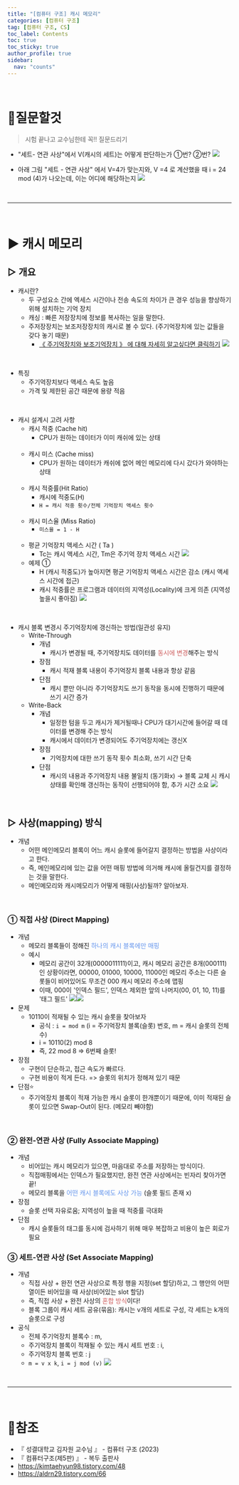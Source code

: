 ```yaml
---
title: "[컴퓨터 구조] 캐시 메모리"
categories: [컴퓨터 구조]
tag: [컴퓨터 구조, CS]
toc_label: Contents
toc: true
toc_sticky: true
author_profile: true
sidebar:
  nav: "counts"
---
```


<br>

# 🥲질문할것

> 시험 끝나고 교수님한테 꼭!! 질문드리기

- "세트- 연관 사상"에서 V(캐시의 세트)는 어떻게 판단하는가 ①번? ②번?
  ![](https://velog.velcdn.com/images/sieunpark/post/920bd5e6-b029-473c-a120-e8cc2d725805/image.jpg)

- 아래 그림 "세트 - 연관 사상" 에서 V=4가 맞는지와,
  V =4 로 계산했을 때 i = 24 mod (4)가 나오는데, 이는 어디에 해당하는지
  ![](https://velog.velcdn.com/images/sieunpark/post/5d523d4d-fb16-4eef-b054-155792185135/image.jpg)

<br>

---

<br>

# ▶ 캐시 메모리

## ▷ 개요

- 캐시란?
  - 두 구성요소 간에 엑세스 시간이나 전송 속도의 차이가 큰 경우 성능을 향상하기 위해 설치하는 기억 장치
  - 캐싱 : 빠른 저장장치에 정보를 복사하는 일을 말한다.
  - 주저장장치는 보조저장장치의 캐시로 볼 수 있다. (주기억장치에 있는 값들을 갖다 놓기 때문)
    - [《 주기억장치와 보조기억장치 》 에 대해 자세히 알고싶다면 클릭하기](https://velog.io/@sieunpark/OS-%EC%A0%80%EC%9E%A5%EC%9E%A5%EC%B9%98)
      ![](https://velog.velcdn.com/images/sieunpark/post/d8856f53-a30b-416e-b2dd-3b001cbb6569/image.png)

 <br>

- 특징
  - 주기억장치보다 액세스 속도 높음
  - 가격 및 제한된 공간 때문에 용량 적음

 <br>
 
- 캐시 설계시 고려 사항
  - 캐시 적중 (Cache hit)
    - CPU가 원하는 데이터가 이미 캐쉬에 있는 상태
    <br>
  - 캐시 미스 (Cache miss)
    - CPU가 원하는 데이터가 캐쉬에 없어 메인 메모리에 다시 갔다가 와야하는 상태
    <br>
  - 캐시 적중률(Hit Ratio)
    - 캐시에 적중도(H)
    - `H = 캐시 적중 횟수/전체 기억장치 액세스 횟수`
	<br>
  - 캐시 미스율 (Miss Ratio)
    - `미스율 = 1 - H`
    <br>
  - 평균 기억장치 액세스 시간 ( Ta )
    - Tc는 캐시 액세스 시간, Tm은 주기억 장치 액세스 시간
  ![](https://velog.velcdn.com/images/sieunpark/post/e7e6ec71-7ecd-419a-a084-efa15cf36233/image.png)
  - 예제 ①
    - H (캐시 적중도)가 높아지면 평균 기억장치 액세스 시간은 감소 (캐시 액세스 시간에 접근)
    - 캐시 적중률은 프로그램과 데이터의 지역성(Locality)에 크게 의존 (지역성 높을시 좋아짐)
    ![](https://velog.velcdn.com/images/sieunpark/post/e6819a02-a003-4ffd-9264-df917ff0ef55/image.png)

<br>

- 캐시 블록 변경시 주기억장치에 갱신하는 방법(일관성 유지)
  - Write-Through
    - 개념
      - 캐시가 변경될 때, 주기억장치도 데이터를 <span style="color:indianred">동시에 변경</span>해주는 방식
    - 장점
      - 캐시 적재 블록 내용이 주기억장치 블록 내용과 항상 같음
    - 단점
      - 캐시 뿐만 아니라 주기억장치도 쓰기 동작을 동시에 진행하기 때문에 쓰기 시간 증가
        <br>
  - Write-Back
    - 개념
      - 일정한 텀을 두고 캐시가 제거될때나 CPU가 대기시간에 들어갈 때 데이터를 변경해 주는 방식
      - 캐시에서 데이터가 변경되어도 주기억장치에는 갱신X
    - 장점
      - 기억장치에 대한 쓰기 동작 횟수 최소화, 쓰기 시간 단축
    - 단점
      - 캐시의 내용과 주기억장치 내용 불일치 (동기화x)
        → 블록 교체 시 캐시 상태를 확인해 갱신하는 동작이 선행되어야 함, 추가 시간 소요
        ![](https://velog.velcdn.com/images/sieunpark/post/b872c217-8969-4c38-bce4-79f03f649589/image.png)

<br>

## ▷ 사상(mapping) 방식

- 개념
  - 어떤 메인메모리 블록이 어느 캐시 슬롯에 들어갈지 결정하는 방법을 사상이라고 한다.
  - 즉, 메인메모리에 있는 값을 어떤 매핑 방법에 의거해 캐시에 올릴건지를 결정하는 것을 말한다.
  - 메인메모리와 캐시메모리가 어떻게 매핑(사상)될까? 알아보자.

<br>

### ① 직접 사상 (Direct Mapping)

- 개념
  - 메모리 블록들이 정해진 <span style="color:CornflowerBlue">하나의 캐시 블록에만 매핑</span>
    <br>
  - 예시
    - 메모리 공간이 32개(0000011111)이고, 캐시 메모리 공간은 8개(000111)인 상황이라면,
      00000, 01000, 10000, 11000인 메모리 주소는 다른 슬롯들이 비어있어도 무조건 000 캐시 메모리 주소에 맵핑
    - 이때, 000이 '인덱스 필드', 인덱스 제외한 앞의 나머지(00, 01, 10, 11)를 '태그 필드'
      ![](https://velog.velcdn.com/images/sieunpark/post/9a997002-2285-41c4-9202-52c1e400c627/image.png)![](https://velog.velcdn.com/images/sieunpark/post/673089e2-1510-4580-b50c-96832e6e87a2/image.png)
      <br>
- 문제
  - 10110이 적재될 수 있는 캐시 슬롯을 찾아보자
    - 공식 : `i = mod m` (i = 주기억장치 블록(슬롯) 번호, m = 캐시 슬롯의 전체 수)
    - i = 10110(2) mod 8
    - 즉, 22 mod 8 => 6번째 슬롯!
      <br>
- 장점
  - 구현이 단순하고, 접근 속도가 빠르다.
  - 구현 비용이 적게 든다.
    => 슬롯의 위치가 정해져 있기 때문
    <br>
- 단점⭐
  - 주기억장치 블록이 적재 가능한 캐시 슬롯이 한개뿐이기 때문에, 이미 적재된 슬롯이 있으면 Swap-Out이 된다. (메모리 빼야함)

<br>

### ② 완전-연관 사상 (Fully Associate Mapping)

- 개념
  - 비어있는 캐시 메모리가 있으면, 마음대로 주소를 저장하는 방식이다.
  - 직접매핑에서는 인덱스가 필요했지만, 완전 연관 사상에서는 빈자리 찾아가면 끝!
  - 메모리 블록을 <span style="color:CornflowerBlue">어떤 캐시 블록에도 사상 가능</span> (슬롯 필드 존재 x)
    <br>
- 장점
  - 슬롯 선택 자유로움; 지역성이 높을 때 적중률 극대화
    <br>
- 단점
  - 캐시 슬롯들의 태그를 동시에 검사하기 위해 매우 복잡하고 비용이 높은 회로가 필요
    <br>

### ③ 세트-연관 사상 (Set Associate Mapping)

- 개념
  - 직접 사상 + 완전 연관 사상으로 특정 행을 지정(set 할당)하고, 그 행안의 어떤 열이든 비어있을 때 사상(비어있는 slot 할당)
  - 즉, 직접 사상 + 완전 사상의 <span style="color:indianred">혼합 방식</span>이다!
  - 블록 그룹이 캐시 세트 공유(묶음): 캐시는 v개의 세트로 구성, 각 세트는 k개의 슬롯으로 구성
- 공식
  - 전체 주기억장치 블록수 : m,
  - 주기억장치 블록이 적재될 수 있는 캐시 세트 번호 : i,
  - 주기억장치 블록 번호 : j
  - `m = v x k`, `i = j mod (v)`
    ![](https://velog.velcdn.com/images/sieunpark/post/264a879b-77d0-4651-b12b-5668c3be6688/image.jpg)

<br>

---

<br>

# 📎참조

- 『 성결대학교 김자원 교수님 』 - 컴퓨터 구조 (2023)
- 『 컴퓨터구조(제5판) 』 - 복두 출판사
- https://kimtaehyun98.tistory.com/48
- https://aldrn29.tistory.com/66
